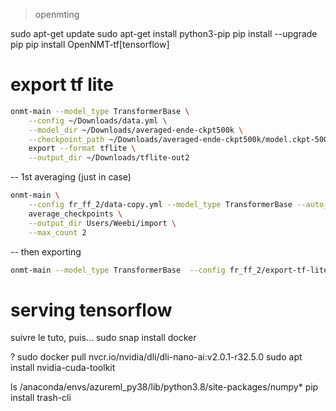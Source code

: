 > openmting

sudo apt-get update
sudo apt-get install python3-pip
pip install --upgrade pip
pip install OpenNMT-tf[tensorflow]

# export tf lite
```bash
onmt-main --model_type TransformerBase \
    --config ~/Downloads/data.yml \
    --model_dir ~/Downloads/averaged-ende-ckpt500k \
    --checkpoint_path ~/Downloads/averaged-ende-ckpt500k/model.ckpt-500000 \
    export --format tflite \
    --output_dir ~/Downloads/tflite-out2
```


-- 1st averaging (just in case)
```bash
onmt-main \
    --config fr_ff_2/data-copy.yml --model_type TransformerBase --auto_config \
    average_checkpoints \
    --output_dir Users/Weebi/import \
    --max_count 2
```
-- then exporting
```bash
onmt-main --model_type TransformerBase  --config fr_ff_2/export-tf-lite.yml --model_dir /home/azureuser/cloudfiles/code/Users/Weebi/import/ --checkpoint_path /home/azureuser/cloudfiles/code/Users/Weebi/import/ckpt-16000 export --format tflite --output_dir Users/Weebi/output
```

# serving tensorflow
suivre le tuto, puis...
sudo snap install docker

?
sudo docker pull nvcr.io/nvidia/dli/dli-nano-ai:v2.0.1-r32.5.0
sudo apt install nvidia-cuda-toolkit

ls /anaconda/envs/azureml_py38/lib/python3.8/site-packages/numpy*
pip install trash-cli
